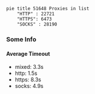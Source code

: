 
```mermaid
pie title 51648 Proxies in list
    "HTTP" : 22721
    "HTTPS": 6473
    "SOCKS" : 28190
```

### Some Info
#### Average Timeout

- mixed: 3.3s
- http: 1.5s
- https: 8.3s
- socks: 4.9s